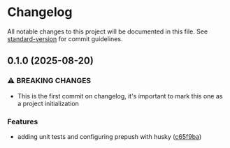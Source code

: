 # Changelog

All notable changes to this project will be documented in this file. See [standard-version](https://github.com/conventional-changelog/standard-version) for commit guidelines.

## 0.1.0 (2025-08-20)


### ⚠ BREAKING CHANGES

* This is the first commit on changelog, it's important to mark this one as a project
initialization

### Features

* adding unit tests and configuring prepush with husky ([c65f9ba](https://github.com/brenno0/Movies-Series-streaming-front-end/commit/c65f9baa958840085f2533ac9e450f35d419425c))
